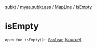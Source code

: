 [subkt](../../index.md) / [myaa.subkt.ass](../index.md) / [MapLine](index.md) / [isEmpty](./is-empty.md)

# isEmpty

`open fun isEmpty(): `[`Boolean`](https://kotlinlang.org/api/latest/jvm/stdlib/kotlin/-boolean/index.html) [(source)](https://github.com/Myaamori/SubKt/blob/0.1.19/src/main/kotlin/myaa/subkt/ass/parser.kt#L336)